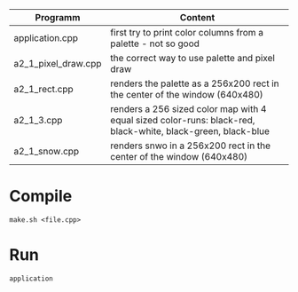 |Programm|Content|
|---------|-------|
|application.cpp     |first try to print color columns from a palette - not so good|
|a2_1_pixel_draw.cpp |the correct way to use palette and pixel draw|
|a2_1_rect.cpp       |renders the palette as a 256x200 rect in the center of the window (640x480)|
|a2_1_3.cpp          |renders a 256 sized color map with 4 equal sized color-runs: black-red, black-white, black-green, black-blue |
|a2_1_snow.cpp       |renders snwo in a 256x200 rect in the center of the window (640x480)|

# Compile

`make.sh <file.cpp>`

# Run

`application`
